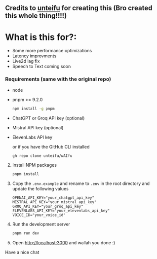 ## Credits to [unteifu](https://github.com/unteifu/wAIfu) for creating this (Bro created this whole thing!!!!)

# What is this for?:
- Some more performance optimizations
- Latency improvments
- Live2d lag fix
- Speech to Text coming soon


### Requirements (same with the original repo) 
* node
* pnpm >= 9.2.0
  ```sh
  npm install -g pnpm
  ```
* ChatGPT or Groq API key (optional)
* Mistral API key (optional)
* ElevenLabs API key

    or if you have the GitHub CLI installed

    ```sh
   gh repo clone unteifu/wAIfu
    ```
2. Install NPM packages
    ```sh
    pnpm install
    ```
3. Copy the `.env.example` and rename to `.env` in the root directory and update the following values
    ```env
    OPENAI_API_KEY="your_chatgpt_api_key"
    MISTRAL_API_KEY="your_mistral_api_key"
    GROQ_API_KEY="your_groq_api_key"
    ELEVENLABS_API_KEY="your_elevenlabs_api_key"
    VOICE_ID="your_voice_id"
    ```
4. Run the development server
    ```sh
    pnpm run dev
    ```
5. Open [http://localhost:3000](http://localhost:3000) and wallah you done :)

Have a nice chat

